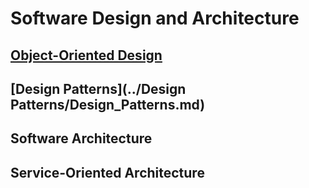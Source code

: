 # Software Design and Architecture


##  [Object-Oriented Design](./Object-Oriented_Design/Object-Oriented_Design.md)


##  [Design Patterns](../Design Patterns/Design_Patterns.md)


## Software Architecture


## Service-Oriented Architecture
